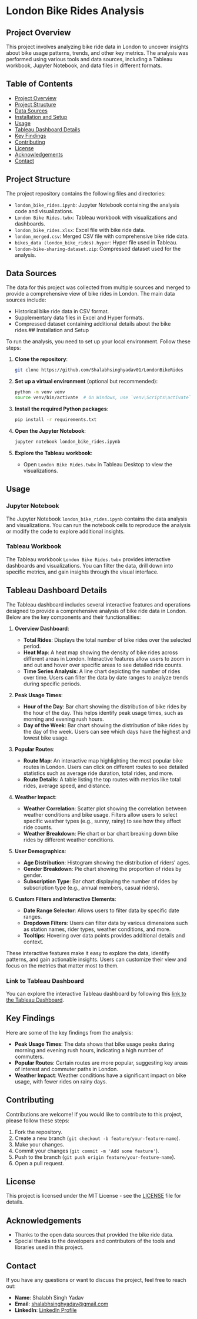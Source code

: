 # London Bike Rides Analysis

## Project Overview

This project involves analyzing bike ride data in London to uncover insights about bike usage patterns, trends, and other key metrics. The analysis was performed using various tools and data sources, including a Tableau workbook, Jupyter Notebook, and data files in different formats.
## Table of Contents

- [Project Overview](#project-overview)
- [Project Structure](#project-structure)
- [Data Sources](#data-sources)
- [Installation and Setup](#installation-and-setup)
- [Usage](#usage)
- [Tableau Dashboard Details](#tableau-dashboard-details)
- [Key Findings](#key-findings)
- [Contributing](#contributing)
- [License](#license)
- [Acknowledgements](#acknowledgements)
- [Contact](#Contact)
## Project Structure
The project repository contains the following files and directories:

- `london_bike_rides.ipynb`: Jupyter Notebook containing the analysis code and visualizations.
- `London Bike Rides.twbx`: Tableau workbook with visualizations and dashboards.
- `london_bike_rides.xlsx`: Excel file with bike ride data.
- `london_merged.csv`: Merged CSV file with comprehensive bike ride data.
- `bikes_data (london_bike_rides).hyper`: Hyper file used in Tableau.
- `london-bike-sharing-dataset.zip`: Compressed dataset used for the analysis.
## Data Sources

The data for this project was collected from multiple sources and merged to provide a comprehensive view of bike rides in London. The main data sources include:

- Historical bike ride data in CSV format.
- Supplementary data files in Excel and Hyper formats.
- Compressed dataset containing additional details about the bike rides.## Installation and Setup

To run the analysis, you need to set up your local environment. Follow these steps:

1. **Clone the repository**:
    ```sh
    git clone https://github.com/Shalabhsinghyadav01/LondonBikeRides
    ```

2. **Set up a virtual environment** (optional but recommended):
    ```sh
    python -m venv venv
    source venv/bin/activate  # On Windows, use `venv\Scripts\activate`
    ```

3. **Install the required Python packages**:
    ```sh
    pip install -r requirements.txt
    ```

4. **Open the Jupyter Notebook**:
    ```sh
    jupyter notebook london_bike_rides.ipynb
    ```

5. **Explore the Tableau workbook**:
    - Open `London Bike Rides.twbx` in Tableau Desktop to view the visualizations.
## Usage

### Jupyter Notebook

The Jupyter Notebook `london_bike_rides.ipynb` contains the data analysis and visualizations. You can run the notebook cells to reproduce the analysis or modify the code to explore additional insights.

### Tableau Workbook

The Tableau workbook `London Bike Rides.twbx` provides interactive dashboards and visualizations. You can filter the data, drill down into specific metrics, and gain insights through the visual interface.
## Tableau Dashboard Details

The Tableau dashboard includes several interactive features and operations designed to provide a comprehensive analysis of bike ride data in London. Below are the key components and their functionalities:

1. **Overview Dashboard**:
    - **Total Rides**: Displays the total number of bike rides over the selected period.
    - **Heat Map**: A heat map showing the density of bike rides across different areas in London. Interactive features allow users to zoom in and out and hover over specific areas to see detailed ride counts.
    - **Time Series Analysis**: A line chart depicting the number of rides over time. Users can filter the data by date ranges to analyze trends during specific periods.

2. **Peak Usage Times**:
    - **Hour of the Day**: Bar chart showing the distribution of bike rides by the hour of the day. This helps identify peak usage times, such as morning and evening rush hours.
    - **Day of the Week**: Bar chart showing the distribution of bike rides by the day of the week. Users can see which days have the highest and lowest bike usage.

3. **Popular Routes**:
    - **Route Map**: An interactive map highlighting the most popular bike routes in London. Users can click on different routes to see detailed statistics such as average ride duration, total rides, and more.
    - **Route Details**: A table listing the top routes with metrics like total rides, average speed, and distance.

4. **Weather Impact**:
    - **Weather Correlation**: Scatter plot showing the correlation between weather conditions and bike usage. Filters allow users to select specific weather types (e.g., sunny, rainy) to see how they affect ride counts.
    - **Weather Breakdown**: Pie chart or bar chart breaking down bike rides by different weather conditions.

5. **User Demographics**:
    - **Age Distribution**: Histogram showing the distribution of riders' ages.
    - **Gender Breakdown**: Pie chart showing the proportion of rides by gender.
    - **Subscription Type**: Bar chart displaying the number of rides by subscription type (e.g., annual members, casual riders).

6. **Custom Filters and Interactive Elements**:
    - **Date Range Selector**: Allows users to filter data by specific date ranges.
    - **Dropdown Filters**: Users can filter data by various dimensions such as station names, rider types, weather conditions, and more.
    - **Tooltips**: Hovering over data points provides additional details and context.

These interactive features make it easy to explore the data, identify patterns, and gain actionable insights. Users can customize their view and focus on the metrics that matter most to them.

### Link to Tableau Dashboard

You can explore the interactive Tableau dashboard by following this [link to the Tableau Dashboard](https://public.tableau.com/app/profile/shalabh.yadav/viz/LondonBikeRides_17229416611690/Dashboard1).
## Key Findings

Here are some of the key findings from the analysis:

- **Peak Usage Times**: The data shows that bike usage peaks during morning and evening rush hours, indicating a high number of commuters.
- **Popular Routes**: Certain routes are more popular, suggesting key areas of interest and commuter paths in London.
- **Weather Impact**: Weather conditions have a significant impact on bike usage, with fewer rides on rainy days.
## Contributing

Contributions are welcome! If you would like to contribute to this project, please follow these steps:

1. Fork the repository.
2. Create a new branch (`git checkout -b feature/your-feature-name`).
3. Make your changes.
4. Commit your changes (`git commit -m 'Add some feature'`).
5. Push to the branch (`git push origin feature/your-feature-name`).
6. Open a pull request.

## License

This project is licensed under the MIT License - see the [LICENSE](LICENSE) file for details.
## Acknowledgements

- Thanks to the open data sources that provided the bike ride data.
- Special thanks to the developers and contributors of the tools and libraries used in this project.


## Contact
If you have any questions or want to discuss the project, feel free to reach out:
- **Name**: Shalabh Singh Yadav
- **Email**: [shalabhsinghyadav@gmail.com](mailto:shalabhsinghyadav@gmail.com)
- **LinkedIn**: [LinkedIn Profile](https://www.linkedin.com/in/shalabh-singh-yadav-66b607204/)